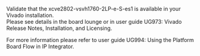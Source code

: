 Validate that the xcve2802-vsvh1760-2LP-e-S-es1 is available in your Vivado installation.  
Please see details in the board lounge or in user guide UG973: Vivado Release Notes, Installation, and Licensing.

For more information please refer to user guide UG994: Using the Platform Board Flow in IP Integrator.

